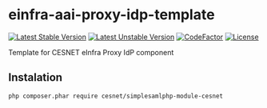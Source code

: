 # einfra-aai-proxy-idp-template
[![Latest Stable Version](https://poser.pugx.org/cesnet/simplesamlphp-module-cesnet/v/stable)](https://packagist.org/packages/cesnet/simplesamlphp-module-cesnet)
[![Latest Unstable Version](https://poser.pugx.org/cesnet/simplesamlphp-module-cesnet/v/unstable)](https://packagist.org/packages/cesnet/simplesamlphp-module-cesnet)
[![CodeFactor](https://www.codefactor.io/repository/github/cesnet/einfra-aai-proxy-idp-template/badge/master)](https://www.codefactor.io/repository/github/cesnet/einfra-aai-proxy-idp-template/overview/master)
[![License](https://poser.pugx.org/cesnet/simplesamlphp-module-cesnet/license)](https://packagist.org/packages/cesnet/simplesamlphp-module-cesnet)

Template for CESNET eInfra Proxy IdP component

## Instalation

`php composer.phar require cesnet/simplesamlphp-module-cesnet`
